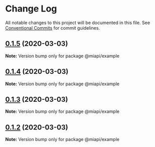 # Change Log

All notable changes to this project will be documented in this file.
See [Conventional Commits](https://conventionalcommits.org) for commit guidelines.

## [0.1.5](https://github.com/kamontat/miapi/compare/@miapi/example@0.1.4...@miapi/example@0.1.5) (2020-03-03)

**Note:** Version bump only for package @miapi/example





## [0.1.4](https://github.com/kamontat/miapi/compare/@miapi/example@0.1.3...@miapi/example@0.1.4) (2020-03-03)

**Note:** Version bump only for package @miapi/example





## [0.1.3](https://github.com/kamontat/miapi/compare/@miapi/example@0.1.2...@miapi/example@0.1.3) (2020-03-03)

**Note:** Version bump only for package @miapi/example





## [0.1.2](https://github.com/kamontat/miapi/compare/@miapi/example@0.1.1...@miapi/example@0.1.2) (2020-03-03)

**Note:** Version bump only for package @miapi/example
